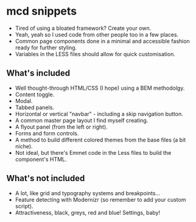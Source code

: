 ﻿# mcd snippets

* Tired of using a bloated framework? Create your own.
* Yeah, yeah so I used code from other people too in a few places.
* Common page components done in a minimal and accessible fashion ready for further styling.
* Variables in the LESS files should allow for quick customisation.

## What's included

* Well thought-through HTML/CSS (I hope) using a BEM methodolgy.
* Content toggle.
* Modal.
* Tabbed panels.
* Horizontal or vertical "navbar" - including a skip navigation button.
* A common master page layout I find myself creating.
* A flyout panel (from the left or right).
* Forms and form controls.
* A method to build different colored themes from the base files (a bit niche).
* Not ideal, but there's Emmet code in the Less files to build the component's HTML.


## What's not included

* A lot, like grid and typography systems and breakpoints...
* Feature detecting with Modernizr (so remember to add your custom script).
* Attractiveness, black, greys, red and blue! Settings, baby!
